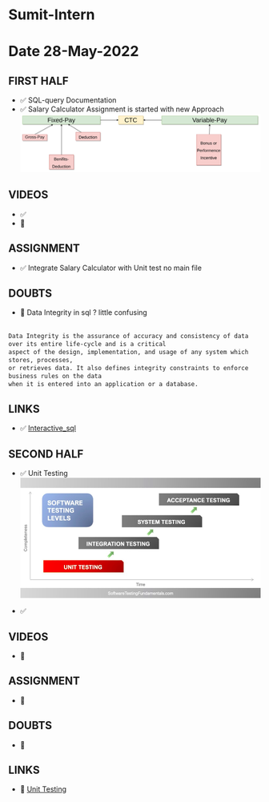 # Sumit-Intern

# Date 28-May-2022


## FIRST HALF

- ✅ SQL-query Documentation
- ✅ Salary Calculator Assignment is started with new Approach 
![img_1.png](CTC_diagram.png)

## VIDEOS
- ✅
- 🚫


## ASSIGNMENT 
- ✅ Integrate Salary Calculator with Unit test no main file


## DOUBTS
- 🚧 Data Integrity in sql ? little confusing
```

Data Integrity is the assurance of accuracy and consistency of data over its entire life-cycle and is a critical
aspect of the design, implementation, and usage of any system which stores, processes,
or retrieves data. It also defines integrity constraints to enforce business rules on the data 
when it is entered into an application or a database.

```


## LINKS
- ✅ [Interactive_sql](https://sqlbolt.com/)


## SECOND HALF 
- ✅ Unit Testing  
![img.png](img.png)

- ✅

## VIDEOS
- 🚫


## ASSIGNMENT
- 🚫

## DOUBTS
- 🚫

## LINKS

- 🚧 [Unit Testing](https://www.javatpoint.com/python-unit-testing)


